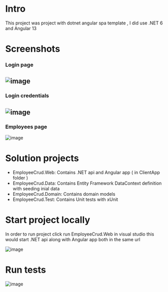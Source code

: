 # Intro 
This project was project with dotnet angular spa template , I did use .NET 6 and Angular 13

# Screenshots 
### Login page
![image](https://user-images.githubusercontent.com/16271638/182013585-8862931c-b8cc-4392-9a39-aeac250e30cc.png)
---
### Login credentials
![image](https://user-images.githubusercontent.com/16271638/182013595-fce57cb1-4ed9-430d-9cbf-ab077632c74c.png)
---
### Employees page
![image](https://user-images.githubusercontent.com/16271638/182013607-7b5b02b5-9584-4c11-9fb0-6c3c0750887b.png)

# Solution projects 
- EmployeeCrud.Web: Contains .NET api and Angular app ( in ClientApp folder )
- EmployeeCrud.Data: Contains Entity Framework DataContext definition with seeding inial data
- EmployeeCrud.Domain: Contains domain models
- EmployeeCrud.Test: Contains Unit tests with xUnit

# Start project locally
In order to run project click run EmployeeCrud.Web in visual studio this would start .NET api along with Angular app both in the same url 

![image](https://user-images.githubusercontent.com/16271638/182013521-77e853b7-3633-43fb-97f9-6616a92d59a3.png)

# Run tests 
![image](https://user-images.githubusercontent.com/16271638/182013492-29291d78-0942-41ec-9527-17a6b9181d61.png)
